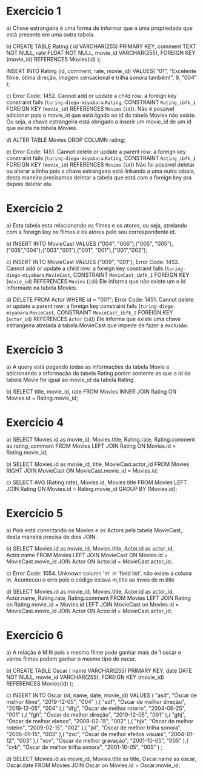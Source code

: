 # Exercício 1

a) Chave estrangeira é uma forma de informar que a uma propriedade que está presente em uma outra tabela.

b) 
CREATE TABLE Rating (
	id VARCHAR(255) PRIMARY KEY,
    comment TEXT NOT NULL,
	rate FLOAT NOT NULL,
    movie_id VARCHAR(255),
    FOREIGN KEY (movie_id) REFERENCES Movies(id)
);

INSERT INTO Rating (id, comment, rate, movie_id)
VALUES(
	"01",
    "Excelente filme, ótima direção, imagem sensacional e trilha sonora também!",
    9,
    "004"
);

c)
Error Code: 1452. Cannot add or update a child row: a foreign key constraint fails (`turing-diego-miyabara`.`Rating`, CONSTRAINT `Rating_ibfk_1` FOREIGN KEY (`movie_id`) REFERENCES `Movies` (`id`)).
Não é possível adicionar pois o movie_id que está ligado ao id da tabela Movies não existe. Ou seja, a chave estrangeira está obrigado a inserir um movie_id de um id que exista na tabela Movies.

d)
ALTER TABLE Movies 
DROP COLUMN rating;

e)
Error Code: 1451. Cannot delete or update a parent row: a foreign key constraint fails (`turing-diego-miyabara`.`Rating`, CONSTRAINT `Rating_ibfk_1` FOREIGN KEY (`movie_id`) REFERENCES `Movies` (`id`))
Não foi possivel deletar ou alterar a linha pois a chave estrangeira está linkando a uma outra tabela, desta maneira precisamos deletar a tabela que está com a foreign key pra depois deletar ela.

# Exercício 2

a) Esta tabela esta relacionando os filmes e os atores, ou seja, atrelando com a foreign key os filmes e os atores pelo seu correspondente id.

b)
INSERT INTO MovieCast VALUES
("004", "006"),("005", "005"),("005","004"),("003","001"),("001", "001"),("001","002");

c) 
INSERT INTO MovieCast VALUES 
("009", "001");
Error Code: 1452. Cannot add or update a child row: a foreign key constraint fails (`turing-diego-miyabara`.`MovieCast`, CONSTRAINT `MovieCast_ibfk_1` FOREIGN KEY (`movie_id`) REFERENCES `Movies` (`id`))
Ele informa que não existe um o Id informado na tabela Movies.

d)
DELETE FROM Actor WHERE
	id = "001";
Error Code: 1451. Cannot delete or update a parent row: a foreign key constraint fails (`turing-diego-miyabara`.`MovieCast`, CONSTRAINT `MovieCast_ibfk_2` FOREIGN KEY (`actor_id`) REFERENCES `Actor` (`id`))
Ele informa que existe uma chave estrangeira atrelada à tabela MovieCast que impede de fazer a exclusão.

# Exercício 3

a) A query está pegando todas as informações da tabela Movie e adicionando a informação da tabela Rating porém somente as que o Id da tabela Movie for igual ao movie_id da tabela Rating.

b)
SELECT title, movie_id, rate FROM Movies
INNER JOIN Rating ON Movies.id = Rating.movie_id;

# Exercício 4

a)
SELECT Movies.id as movie_id, Movies.title, Rating.rate, Rating.comment as rating_comment
FROM Movies
LEFT JOIN Rating ON Movies.id = Rating.movie_id;

b)
SELECT Movies.id as movie_id, title, MovieCast.actor_id 
FROM Movies
RIGHT JOIN MovieCast ON MovieCast.movie_id = Movies.id;

c)
SELECT AVG (Rating.rate), Movies.id, Movies.title
FROM Movies
LEFT JOIN Rating ON Movies.id = Rating.movie_id
GROUP BY (Movies.id);

# Exercício 5

a) Pois está conectando os Movies e os Actors pela tabela MovieCast, desta maneira precisa de dois JOIN.

b)
SELECT Movies.id as movie_id, Movies.title, Actor.id as actor_id, Actor.name FROM Movies
LEFT JOIN MovieCast ON Movies.id = MovieCast.movie_id
JOIN Actor ON Actor.id = MovieCast.actor_id;

c)
Error Code: 1054. Unknown column 'm' in 'field list', não existe a coluna m.
Aconteceu o erro pois o código estava m,title ao inves de m.title

d)
SELECT Movies.id as movie_id, Movies.title, Actor.id as actor_id, Actor.name, Rating.rate, Rating.comment 
FROM Movies
LEFT JOIN Rating on Rating.movie_id = Movies.id
LEFT JOIN MovieCast on Movies.id = MovieCast.movie_id
JOIN Actor ON Actor.id = MovieCast.actor_id;

# Exercício 6

a) A relação é M:N pois o mesmo filme pode ganhar mais de 1 oscar  e vários filmes podem ganhar o mesmo tipo de oscar.

b)
CREATE TABLE Oscar (
	name VARCHAR(255) PRIMARY KEY,
    date DATE NOT NULL,
    movie_id VARCHAR(255),
    FOREIGN KEY (movie_id) REFERENCES Movies(id)
);

c)
INSERT INTO Oscar (id, name, date, movie_id)
VALUES (
	"asd",
	"Óscar de melhor filme",
    "2019-12-05",
    "004"
),(
	"sdf",
	"Óscar de melhor direção",
    "2019-12-05",
    "004"
),(
	"dfg",
	"Óscar de melhor roteiro",
    "2004-06-25",
    "001"
),(
	"fgh",
	"Óscar de melhor direção",
    "2019-12-05",
    "001"
),(
	"ghj",
	"Óscar de melhor elenco",
    "2009-02-15",
    "002"
),(
	"hjk",
	"Óscar de melhor roteiro",
    "2009-02-15",
    "002"
),(
	"jkl",
	"Óscar de melhor trilha sonora",
    "2005-01-15",
    "003"
),(
	"zxc",
	"Óscar de melhor efeitos visuais",
    "2004-01-12",
    "003"
),(
	"xcv",
	"Óscar de melhor gravação",
    "2001-10-05",
    "005"
),(
	"cvb",
	"Óscar de melhor trilha sonora",
    "2001-10-05",
    "005"
)
;

d)
SELECT Movies.id as movie_id, Movies.title as title, Oscar.name as oscar, Oscar.date
FROM Movies
JOIN Oscar on Movies.id = Oscar.movie_id;





